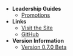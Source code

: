 <!-- docs/leadership/_sidebar.md -->
- **Leadership Guides**
    - [Promotions]()
- **Links**
    - [Visit the Site](https://dc.501stlegion-a3.com/)
    - [GitHub](https://github.com/501stLegionA3/FiveOhFirstDataCore)
- **Version Information**
    - [Version 0.7.0 Beta](https://github.com/501stLegionA3/FiveOhFirstDataCore/releases/tag/v0.7.0-beta)